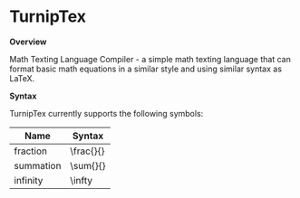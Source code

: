 # TurnipTex
**Overview**

Math Texting Language Compiler - a simple math texting language that can format basic math equations in a similar style and using similar syntax as LaTeX.

**Syntax**

TurnipTex currently supports the following symbols:

| Name| Syntax |
|---|---|
| fraction | \frac{}{} |
| summation | \sum{}{} |
| infinity | \infty |
